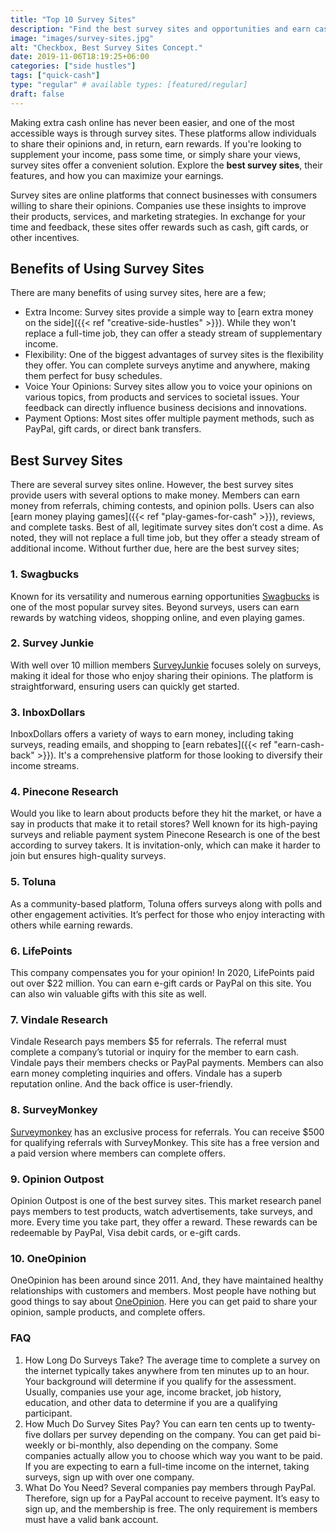 ```yaml
---
title: "Top 10 Survey Sites"
description: "Find the best survey sites and opportunities and earn cash, rewards, or gift cards. Get paid top dollar opinions completing questionnaires."
image: "images/survey-sites.jpg"
alt: "Checkbox, Best Survey Sites Concept."
date: 2019-11-06T18:19:25+06:00
categories: ["side hustles"]
tags: ["quick-cash"]
type: "regular" # available types: [featured/regular]
draft: false
---
```


Making extra cash online has never been easier, and one of the most accessible ways is through survey sites. These platforms allow individuals to share their opinions and, in return, earn rewards. If you're looking to supplement your income, pass some time, or simply share your views, survey sites offer a convenient solution. Explore the **best survey sites**, their features, and how you can maximize your earnings.

Survey sites are online platforms that connect businesses with consumers willing to share their opinions. Companies use these insights to improve their products, services, and marketing strategies. In exchange for your time and feedback, these sites offer rewards such as cash, gift cards, or other incentives.

## Benefits of Using Survey Sites

There are many benefits of using survey sites, here are a few;

* Extra Income: Survey sites provide a simple way to [earn extra money on the side]({{< ref "creative-side-hustles" >}}). While they won't replace a full-time job, they can offer a steady stream of supplementary income.
* Flexibility: One of the biggest advantages of survey sites is the flexibility they offer. You can complete surveys anytime and anywhere, making them perfect for busy schedules.
* Voice Your Opinions: Survey sites allow you to voice your opinions on various topics, from products and services to societal issues. Your feedback can directly influence business decisions and innovations.
* Payment Options: Most sites offer multiple payment methods, such as PayPal, gift cards, or direct bank transfers.

## Best Survey Sites

There are several survey sites online. However, the best survey sites provide users with several options to make money. Members can earn money from referrals, chiming contests, and opinion polls. Users can also [earn money playing games]({{< ref "play-games-for-cash" >}}), reviews, and complete tasks. Best of all, legitimate survey sites don’t cost a dime. As noted, they will not replace a full time job, but they offer a steady stream of additional income. Without further due, here are the best survey sites;

### 1. Swagbucks

Known for its versatility and numerous earning opportunities [Swagbucks](https://www.swagbucks.com/) is one of the most popular survey sites. Beyond surveys, users can earn rewards by watching videos, shopping online, and even playing games.

### 2. Survey Junkie

With well over 10 million members [SurveyJunkie](https://www.surveyjunkie.com/) focuses solely on surveys, making it ideal for those who enjoy sharing their opinions. The platform is straightforward, ensuring users can quickly get started.

### 3. InboxDollars

InboxDollars offers a variety of ways to earn money, including taking surveys, reading emails, and shopping to [earn rebates]({{< ref "earn-cash-back" >}}). It's a comprehensive platform for those looking to diversify their income streams.

### 4. Pinecone Research

Would you like to learn about products before they hit the market, or have a say in products that make it to retail stores?  Well known for its high-paying surveys and reliable payment system Pinecone Research is one of the best according to survey takers. It is invitation-only, which can make it harder to join but ensures high-quality surveys.

### 5. Toluna

As a community-based platform, Toluna offers surveys along with polls and other engagement activities. It’s perfect for those who enjoy interacting with others while earning rewards.

### 6. LifePoints

This company compensates you for your opinion! In 2020, LifePoints paid out over $22 million. You can earn e-gift cards or PayPal on this site. You can also win valuable gifts with this site as well.

### 7. Vindale Research

Vindale Research pays members $5 for referrals. The referral must complete a company’s tutorial or inquiry for the member to earn cash. Vindale pays their members checks or PayPal payments. Members can also earn money completing inquiries and offers. Vindale has a superb reputation online. And the back office is user-friendly.

### 8. SurveyMonkey

[Surveymonkey](https://www.surveymonkey.com/) has an exclusive process for referrals. You can receive $500 for qualifying referrals with SurveyMonkey. This site has a free version and a paid version where members can complete offers.

### 9. Opinion Outpost

Opinion Outpost is one of the best survey sites. This market research panel pays members to test products, watch advertisements, take surveys, and more. Every time you take part, they offer a reward. These rewards can be redeemable by PayPal, Visa debit cards, or e-gift cards.

### 10. OneOpinion

OneOpinion has been around since 2011. And, they have maintained healthy relationships with customers and members. Most people have nothing but good things to say about [OneOpinion](https://www.oneopinion.com/). Here you can get paid to share your opinion, sample products, and complete offers.

### FAQ

1. How Long Do Surveys Take? The average time to complete a survey on the internet typically takes anywhere from ten minutes up to an hour. Your background will determine if you qualify for the assessment. Usually, companies use your age, income bracket, job history, education, and other data to determine if you are a qualifying participant.
2. How Much Do Survey Sites Pay? You can earn ten cents up to twenty-five dollars per survey depending on the company. You can get paid bi-weekly or bi-monthly, also depending on the company. Some companies actually allow you to choose which way you want to be paid. If you are expecting to earn a full-time income on the internet, taking surveys, sign up with over one company.
3. What Do You Need? Several companies pay members through PayPal. Therefore, sign up for a PayPal account to receive payment. It’s easy to sign up, and the membership is free. The only requirement is members must have a valid bank account.
